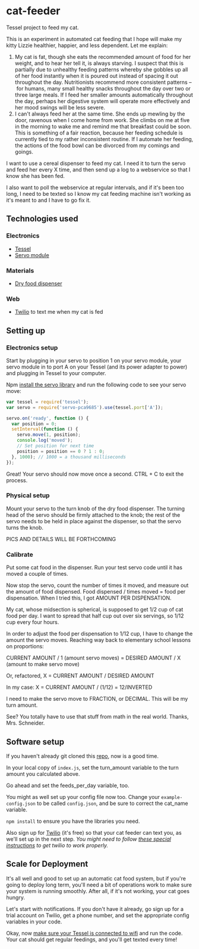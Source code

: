 # cat-feeder
Tessel project to feed my cat.

This is an experiment in automated cat feeding that I hope will make my kitty Lizzie healthier, happier, and less dependent. Let me explain:

1. My cat is fat, though she eats the recommended amount of food for her weight, and to hear her tell it, is always starving. I suspect that this is partially due to unhealthy feeding patterns whereby she gobbles up all of her food instantly when it is poured out instead of spacing it out throughout the day. Nutritionists recommend more consistent patterns – for humans, many small healthy snacks throughout the day over two or three large meals. If I feed her smaller amounts automatically throughout the day, perhaps her digestive system will operate more effectively and her mood swings will be less severe.
2. I can't always feed her at the same time. She ends up mewling by the door, ravenous when I come home from work. She climbs on me at five in the morning to wake me and remind me that breakfast could be soon. This is something of a fair reaction, because her feeding schedule is currently tied to my rather inconsistent routine. If I automate her feeding, the actions of the food bowl can be divorced from my comings and goings.

I want to use a cereal dispenser to feed my cat. I need it to turn the servo and feed her every X time, and then send up a log to a webservice so that I know she has been fed.

I also want to poll the webservice at regular intervals, and if it's been too long, I need to be texted so I know my cat feeding machine isn't working as it's meant to and I have to go fix it.

## Technologies used

### Electronics

* [Tessel](//tessel.io)
* [Servo module](//tessel.io/modules#module-servo)

### Materials

* [Dry food dispenser](https://amzn.to/2SyVaKi)

### Web

* [Twilio](https://www.twilio.com/) to text me when my cat is fed

## Setting up

### Electronics setup

Start by plugging in your servo to position 1 on your servo module, your servo module in to port A on your Tessel (and its power adapter to power) and plugging in Tessel to your computer.

Npm [install the servo library](https://www.npmjs.com/package/servo-pca9685) and run the following code to see your servo move:

```js
var tessel = require('tessel');
var servo = require('servo-pca9685').use(tessel.port['A']);

servo.on('ready', function () {
  var position = 0;
  setInterval(function () {
    servo.move(1, position);
    console.log('moved');
    // Set position for next time
    position = position == 0 ? 1 : 0;
  }, 1000); // 1000 = a thousand milliseconds
});
```

Great! Your servo should now move once a second. CTRL + C to exit the process.

### Physical setup

Mount your servo to the turn knob of the dry food dispenser. The turning head of the servo should be firmly attached to the knob; the rest of the servo needs to be held in place against the dispenser, so that the servo turns the knob.

PICS AND DETAILS WILL BE FORTHCOMING

### Calibrate

Put some cat food in the dispenser. Run your test servo code until it has moved a couple of times.

Now stop the servo, count the number of times it moved, and measure out the amount of food dispensed. Food dispensed / times moved = food per dispensation. When I tried this, I got AMOUNT PER DISPENSATION.

My cat, whose midsection is spherical, is supposed to get 1/2 cup of cat food per day. I want to spread that half cup out over six servings, so 1/12 cup every four hours.

In order to adjust the food per dispensation to 1/12 cup, I have to change the amount the servo moves. Reaching way back to elementary school lessons on proportions:

CURRENT AMOUNT / 1 (amount servo moves) = DESIRED AMOUNT / X (amount to make servo move)

Or, refactored, X = CURRENT AMOUNT / DESIRED AMOUNT

In my case: X = CURRENT AMOUNT / (1/12) = 12/INVERTED

I need to make the servo move to FRACTION, or DECIMAL. This will be my turn amount.

See? You totally have to use that stuff from math in the real world. Thanks, Mrs. Schneider.

## Software setup

If you haven't already git cloned this [repo](https://github.com/Frijol/cat-feeder), now is a good time.

In your local copy of `index.js`, set the turn_amount variable to the turn amount you calculated above.

Go ahead and set the feeds_per_day variable, too.

You might as well set up your config file now too. Change your `example-config.json` to be called `config.json`, and be sure to correct the cat_name variable.

`npm install` to ensure you have the libraries you need.

Also sign up for [Twilio](www.twilio.com) (it's free) so that your cat feeder can text you, as we'll set up in the next step. *You might need to follow [these special instructions](https://forums.tessel.io/t/building-a-sleep-tracker-for-your-dog-using-tessel-and-twilio/942/2) to get twilio to work properly.*

## Scale for Deployment

It's all well and good to set up an automatic cat food system, but if you're going to deploy long term, you'll need a bit of operations work to make sure your system is running smoothly. After all, if it's not working, your cat goes hungry.

Let's start with notifications. If you don't have it already, go sign up for a trial account on Twilio, get a phone number, and set the appropriate config variables in your code.

Okay, now [make sure your Tessel is connected to wifi](https://tessel.io/docs/wifi) and run the code. Your cat should get regular feedings, and you'll get texted every time!
